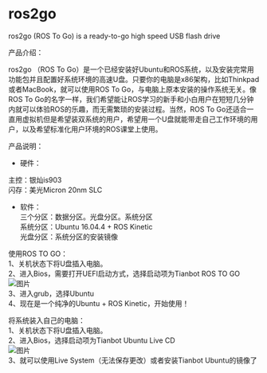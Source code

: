 # ros2go
ros2go (ROS To Go) is a ready-to-go high speed USB flash drive

产品介绍： 

ros2go （ROS To Go）是一个已经安装好Ubuntu和ROS系统，以及安装完常用功能包并且配置好系统环境的高速U盘。只要你的电脑是x86架构，比如Thinkpad或者MacBook，就可以使用ROS To Go，与电脑上原本安装的操作系统无关。像ROS To Go的名字一样，我们希望能让ROS学习的新手和小白用户在短短几分钟内就可以体验ROS的乐趣，而无需繁琐的安装过程。当然，ROS To Go还适合一直用虚拟机但是希望装双系统的用户，希望用一个U盘就能带走自己工作环境的用户，以及希望标准化用户环境的ROS课堂上使用。  


产品说明：  
* 硬件：  

主控：银灿is903  
闪存：美光Micron 20nm SLC  
* 软件：  
三个分区：数据分区。光盘分区。系统分区  
系统分区：Ubuntu 16.04.4 + ROS Kinetic  
光盘分区：系统分区的安装镜像  
  
使用ROS TO GO：  
1、关机状态下将U盘插入电脑。  
2、进入Bios，需要打开UEFI启动方式，选择启动项为Tianbot ROS TO GO  
![图片](https://images-cdn.shimo.im/mO3FawSWzyks98el/proxy.jfif!thumbnail)  
3、进入grub，选择Ubuntu  
4、现在是一个纯净的Ubuntu + ROS Kinetic，开始使用！  

将系统装入自己的电脑：  
1、关机状态下将U盘插入电脑。  
2、进入Bios，选择启动项为Tianbot Ubuntu Live CD  
![图片](https://images-cdn.shimo.im/paITRmYTbIE7b2Z4/VirtualBox_Tianbot_ROS_to_Go_13_10_2018_16_20_47.png!thumbnail)  
3、就可以使用Live System（无法保存更改）或者安装Tianbot Ubuntu的镜像了  
